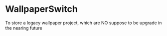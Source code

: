 WallpaperSwitch
===============

To store a legacy wallpaper project, which are NO suppose to be upgrade in the nearing future
